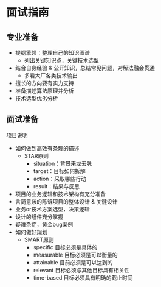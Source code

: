 # 面试指南
## 专业准备

- 提纲擎领：整理自己的知识图谱
    - 列出关键知识点，关键技术选型
- 结合自身经验 & 公开知识，总结常见问题，对解法融会贯通
    - 多看大厂各类技术输出
- 擅长的方向要有实力支持
- 准备描述算法原理并分析
- 技术选型优劣分析


## 面试准备

项目说明

- 如何做到高效有条理的描述
    - STAR原则
        - situation：背景来龙去脉
        - target：目标如何拆解
        - action：采取哪些行动
        - result：结果与反思
- 项目的业务逻辑和技术架构有充分准备
- 言简意赅的陈诉项目的整体设计 & 关键设计
- 业务or技术方案选型，决策逻辑
- 设计的组件充分掌握
- 疑难杂症，黄金bug案例
- 如何做好规划
    - SMART原则
        - specific 目标必须是具体的 
        - measurable 目标必须是可以衡量的
        - attainable 目前必须是可以达到的
        - relevant 目标必须与其他目标具有相关性
        - time-based 目标必须具有明确的截止时间


